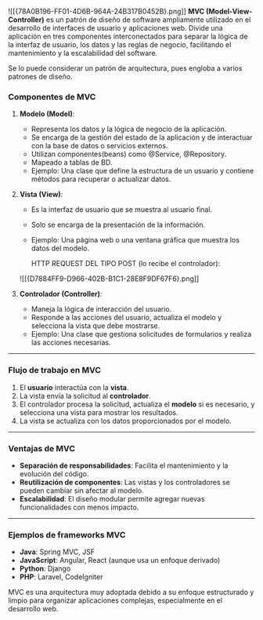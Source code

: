 ![[{78A0B196-FF01-4D6B-964A-24B317B0452B}.png]]
**MVC (Model-View-Controller)** es un patrón de diseño de software ampliamente utilizado en el desarrollo de interfaces de usuario y aplicaciones web. Divide una aplicación en tres componentes interconectados para separar la lógica de la interfaz de usuario, los datos y las reglas de negocio, facilitando el mantenimiento y la escalabilidad del software.

Se lo puede considerar un patrón de arquitectura, pues engloba a varios patrones de diseño.

### **Componentes de MVC**

1. **Modelo (Model)**:
    
    - Representa los datos y la lógica de negocio de la aplicación.
    - Se encarga de la gestión del estado de la aplicación y de interactuar con la base de datos o servicios externos.
    - Utilizan componentes(beans) como @Service, @Repository.
    - Mapeado a tablas de BD.
    - Ejemplo: Una clase que define la estructura de un usuario y contiene métodos para recuperar o actualizar datos.
    
1. **Vista (View)**:
    
    - Es la interfaz de usuario que se muestra al usuario final.
    - Solo se encarga de la presentación de la información.
    - Ejemplo: Una página web o una ventana gráfica que muestra los datos del modelo.


		HTTP REQUEST DEL TIPO POST (lo recibe el controlador):
		
	 ![[{D7884FF9-D966-402B-B1C1-28E8F9DF67F6}.png]]
1. **Controlador (Controller)**:
    
    - Maneja la lógica de interacción del usuario.
    - Responde a las acciones del usuario, actualiza el modelo y selecciona la vista que debe mostrarse.
    - Ejemplo: Una clase que gestiona solicitudes de formularios y realiza las acciones necesarias.

---

### **Flujo de trabajo en MVC**

1. El **usuario** interactúa con la **vista**.
2. La vista envía la solicitud al **controlador**.
3. El controlador procesa la solicitud, actualiza el **modelo** si es necesario, y selecciona una vista para mostrar los resultados.
4. La vista se actualiza con los datos proporcionados por el modelo.

---

### **Ventajas de MVC**

- **Separación de responsabilidades**: Facilita el mantenimiento y la evolución del código.
- **Reutilización de componentes**: Las vistas y los controladores se pueden cambiar sin afectar al modelo.
- **Escalabilidad**: El diseño modular permite agregar nuevas funcionalidades con menos impacto.

---

### **Ejemplos de frameworks MVC**

- **Java**: Spring MVC, JSF
- **JavaScript**: Angular, React (aunque usa un enfoque derivado)
- **Python**: Django
- **PHP**: Laravel, CodeIgniter

MVC es una arquitectura muy adoptada debido a su enfoque estructurado y limpio para organizar aplicaciones complejas, especialmente en el desarrollo web.